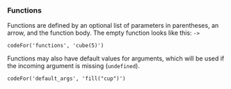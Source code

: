 ### Functions

Functions are defined by an optional list of parameters in parentheses, an arrow, and the function body. The empty function looks like this: `->`

```
codeFor('functions', 'cube(5)')
```

Functions may also have default values for arguments, which will be used if the incoming argument is missing (`undefined`).

```
codeFor('default_args', 'fill("cup")')
```
